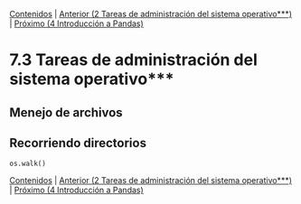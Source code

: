 [Contenidos](../Contenidos.md) \| [Anterior (2 Tareas de administración del sistema operativo***)](02_Directorios.md) \| [Próximo (4 Introducción a Pandas)](06_Pandas_basico.md)

# 7.3 Tareas de administración del sistema operativo***

## Menejo de archivos


## Recorriendo directorios

`os.walk()`



[Contenidos](../Contenidos.md) \| [Anterior (2 Tareas de administración del sistema operativo***)](02_Directorios.md) \| [Próximo (4 Introducción a Pandas)](06_Pandas_basico.md)

